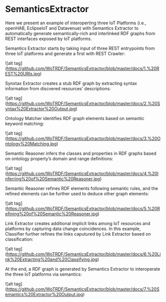 # SemanticsExtractor
Here we present an example of interoperting three IoT Platforms (i.e., openHAB, EclipseIoT and Datavenue) with Semantics Extractor to automatically generate semantically-rich and interlinked RDF graphs from REST interfaces exposed by IoT platforms. 

Semantics Extractor starts by taking input of three REST entrypoints from three IoT platforms and generate a first with REST Crawler:

![alt tag] (https://github.com/WoTRDF/SemanticsExtractor/blob/master/docs/1.%20REST%20URIs.jpg)


Synxtax Extractor creates a stub RDF graph by extracting syntax information from discvered resources' descriptions:

![alt tag] (https://github.com/WoTRDF/SemanticsExtractor/blob/master/docs/2.%20Syntax%20Extractor%20Output.jpg)


Ontology Matcher identifies RDF graph elements based on semantic keyword matching:

![alt tag] (https://github.com/WoTRDF/SemanticsExtractor/blob/master/docs/3.%20Ontology%20Matching.jpg)


Semantic Reasoner infers the classes and properties in RDF graphs based on ontology property’s domain and range definitions:

![alt tag] (https://github.com/WoTRDF/SemanticsExtractor/blob/master/docs/4.%20Inferring%20of%20Semantic%20Reasoner.jpg)


Semantic Reasoner refines RDF elements following semantic rules, and the refined elements can be further used to deduce other graph elements:

![alt tag] (https://github.com/WoTRDF/SemanticsExtractor/blob/master/docs/5.%20Refining%20of%20Semantic%20Reasoner.jpg)


Link Extractor creates additional implicit links among IoT resources and platforms by capturing data change coincidences. In this example, Classifier further refines the links caputured by Link Extractor based on classification:

![alt tag] (https://github.com/WoTRDF/SemanticsExtractor/blob/master/docs/6.%20Link%20Extracting%20and%20Classifying.jpg)


At the end,  a RDF graph is generated by Semantics Extractor to interoperate the three IoT platforms via semantics: 

![alt tag] (https://github.com/WoTRDF/SemanticsExtractor/blob/master/docs/7.%20Semantics%20Extractor%20Output.jpg)




